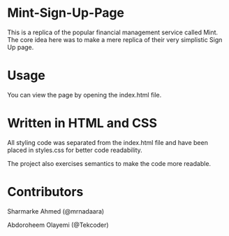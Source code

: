 # Mint-Sign-Up-Page

This is a replica of the popular financial management service called Mint. The core idea here was to make a mere replica of their very simplistic Sign Up page.

# Usage

You can view the page by opening the index.html file.

# Written in HTML and CSS

All styling code was separated from the index.html file and have been placed in styles.css for better code readability.

The project also exercises semantics to make the code more readable.

# Contributors

Sharmarke Ahmed (@mrnadaara)

Abdoroheem Olayemi (@Tekcoder)